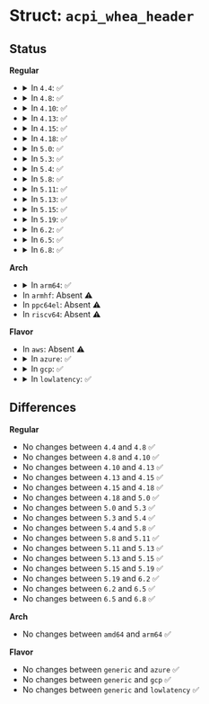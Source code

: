 # Struct: <code>acpi_whea_header</code>

## Status
<b>Regular</b>
<ul>
<li>
<details>
<summary>In <code>4.4</code>: ✅</summary>

```c
struct acpi_whea_header {
    u8 action;
    u8 instruction;
    u8 flags;
    u8 reserved;
    struct acpi_generic_address register_region;
    u64 value;
    u64 mask;
};
```
</details>
</li>
<li>
<details>
<summary>In <code>4.8</code>: ✅</summary>

```c
struct acpi_whea_header {
    u8 action;
    u8 instruction;
    u8 flags;
    u8 reserved;
    struct acpi_generic_address register_region;
    u64 value;
    u64 mask;
};
```
</details>
</li>
<li>
<details>
<summary>In <code>4.10</code>: ✅</summary>

```c
struct acpi_whea_header {
    u8 action;
    u8 instruction;
    u8 flags;
    u8 reserved;
    struct acpi_generic_address register_region;
    u64 value;
    u64 mask;
};
```
</details>
</li>
<li>
<details>
<summary>In <code>4.13</code>: ✅</summary>

```c
struct acpi_whea_header {
    u8 action;
    u8 instruction;
    u8 flags;
    u8 reserved;
    struct acpi_generic_address register_region;
    u64 value;
    u64 mask;
};
```
</details>
</li>
<li>
<details>
<summary>In <code>4.15</code>: ✅</summary>

```c
struct acpi_whea_header {
    u8 action;
    u8 instruction;
    u8 flags;
    u8 reserved;
    struct acpi_generic_address register_region;
    u64 value;
    u64 mask;
};
```
</details>
</li>
<li>
<details>
<summary>In <code>4.18</code>: ✅</summary>

```c
struct acpi_whea_header {
    u8 action;
    u8 instruction;
    u8 flags;
    u8 reserved;
    struct acpi_generic_address register_region;
    u64 value;
    u64 mask;
};
```
</details>
</li>
<li>
<details>
<summary>In <code>5.0</code>: ✅</summary>

```c
struct acpi_whea_header {
    u8 action;
    u8 instruction;
    u8 flags;
    u8 reserved;
    struct acpi_generic_address register_region;
    u64 value;
    u64 mask;
};
```
</details>
</li>
<li>
<details>
<summary>In <code>5.3</code>: ✅</summary>

```c
struct acpi_whea_header {
    u8 action;
    u8 instruction;
    u8 flags;
    u8 reserved;
    struct acpi_generic_address register_region;
    u64 value;
    u64 mask;
};
```
</details>
</li>
<li>
<details>
<summary>In <code>5.4</code>: ✅</summary>

```c
struct acpi_whea_header {
    u8 action;
    u8 instruction;
    u8 flags;
    u8 reserved;
    struct acpi_generic_address register_region;
    u64 value;
    u64 mask;
};
```
</details>
</li>
<li>
<details>
<summary>In <code>5.8</code>: ✅</summary>

```c
struct acpi_whea_header {
    u8 action;
    u8 instruction;
    u8 flags;
    u8 reserved;
    struct acpi_generic_address register_region;
    u64 value;
    u64 mask;
};
```
</details>
</li>
<li>
<details>
<summary>In <code>5.11</code>: ✅</summary>

```c
struct acpi_whea_header {
    u8 action;
    u8 instruction;
    u8 flags;
    u8 reserved;
    struct acpi_generic_address register_region;
    u64 value;
    u64 mask;
};
```
</details>
</li>
<li>
<details>
<summary>In <code>5.13</code>: ✅</summary>

```c
struct acpi_whea_header {
    u8 action;
    u8 instruction;
    u8 flags;
    u8 reserved;
    struct acpi_generic_address register_region;
    u64 value;
    u64 mask;
};
```
</details>
</li>
<li>
<details>
<summary>In <code>5.15</code>: ✅</summary>

```c
struct acpi_whea_header {
    u8 action;
    u8 instruction;
    u8 flags;
    u8 reserved;
    struct acpi_generic_address register_region;
    u64 value;
    u64 mask;
};
```
</details>
</li>
<li>
<details>
<summary>In <code>5.19</code>: ✅</summary>

```c
struct acpi_whea_header {
    u8 action;
    u8 instruction;
    u8 flags;
    u8 reserved;
    struct acpi_generic_address register_region;
    u64 value;
    u64 mask;
};
```
</details>
</li>
<li>
<details>
<summary>In <code>6.2</code>: ✅</summary>

```c
struct acpi_whea_header {
    u8 action;
    u8 instruction;
    u8 flags;
    u8 reserved;
    struct acpi_generic_address register_region;
    u64 value;
    u64 mask;
};
```
</details>
</li>
<li>
<details>
<summary>In <code>6.5</code>: ✅</summary>

```c
struct acpi_whea_header {
    u8 action;
    u8 instruction;
    u8 flags;
    u8 reserved;
    struct acpi_generic_address register_region;
    u64 value;
    u64 mask;
};
```
</details>
</li>
<li>
<details>
<summary>In <code>6.8</code>: ✅</summary>

```c
struct acpi_whea_header {
    u8 action;
    u8 instruction;
    u8 flags;
    u8 reserved;
    struct acpi_generic_address register_region;
    u64 value;
    u64 mask;
};
```
</details>
</li>
</ul>
<b>Arch</b>
<ul>
<li>
<details>
<summary>In <code>arm64</code>: ✅</summary>

```c
struct acpi_whea_header {
    u8 action;
    u8 instruction;
    u8 flags;
    u8 reserved;
    struct acpi_generic_address register_region;
    u64 value;
    u64 mask;
};
```
</details>
</li>
<li>
In <code>armhf</code>: Absent ⚠️
</li>
<li>
In <code>ppc64el</code>: Absent ⚠️
</li>
<li>
In <code>riscv64</code>: Absent ⚠️
</li>
</ul>
<b>Flavor</b>
<ul>
<li>
In <code>aws</code>: Absent ⚠️
</li>
<li>
<details>
<summary>In <code>azure</code>: ✅</summary>

```c
struct acpi_whea_header {
    u8 action;
    u8 instruction;
    u8 flags;
    u8 reserved;
    struct acpi_generic_address register_region;
    u64 value;
    u64 mask;
};
```
</details>
</li>
<li>
<details>
<summary>In <code>gcp</code>: ✅</summary>

```c
struct acpi_whea_header {
    u8 action;
    u8 instruction;
    u8 flags;
    u8 reserved;
    struct acpi_generic_address register_region;
    u64 value;
    u64 mask;
};
```
</details>
</li>
<li>
<details>
<summary>In <code>lowlatency</code>: ✅</summary>

```c
struct acpi_whea_header {
    u8 action;
    u8 instruction;
    u8 flags;
    u8 reserved;
    struct acpi_generic_address register_region;
    u64 value;
    u64 mask;
};
```
</details>
</li>
</ul>

## Differences
<b>Regular</b>
<ul>
<li>
No changes between <code>4.4</code> and <code>4.8</code> ✅
</li>
<li>
No changes between <code>4.8</code> and <code>4.10</code> ✅
</li>
<li>
No changes between <code>4.10</code> and <code>4.13</code> ✅
</li>
<li>
No changes between <code>4.13</code> and <code>4.15</code> ✅
</li>
<li>
No changes between <code>4.15</code> and <code>4.18</code> ✅
</li>
<li>
No changes between <code>4.18</code> and <code>5.0</code> ✅
</li>
<li>
No changes between <code>5.0</code> and <code>5.3</code> ✅
</li>
<li>
No changes between <code>5.3</code> and <code>5.4</code> ✅
</li>
<li>
No changes between <code>5.4</code> and <code>5.8</code> ✅
</li>
<li>
No changes between <code>5.8</code> and <code>5.11</code> ✅
</li>
<li>
No changes between <code>5.11</code> and <code>5.13</code> ✅
</li>
<li>
No changes between <code>5.13</code> and <code>5.15</code> ✅
</li>
<li>
No changes between <code>5.15</code> and <code>5.19</code> ✅
</li>
<li>
No changes between <code>5.19</code> and <code>6.2</code> ✅
</li>
<li>
No changes between <code>6.2</code> and <code>6.5</code> ✅
</li>
<li>
No changes between <code>6.5</code> and <code>6.8</code> ✅
</li>
</ul>
<b>Arch</b>
<ul>
<li>
No changes between <code>amd64</code> and <code>arm64</code> ✅
</li>
</ul>
<b>Flavor</b>
<ul>
<li>
No changes between <code>generic</code> and <code>azure</code> ✅
</li>
<li>
No changes between <code>generic</code> and <code>gcp</code> ✅
</li>
<li>
No changes between <code>generic</code> and <code>lowlatency</code> ✅
</li>
</ul>
